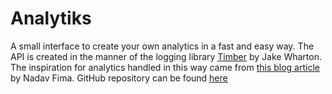 # Analytiks
A small interface to create your own analytics in a fast and easy way.
The API is created in the manner of the logging library [Timber](https://github.com/JakeWharton/timber) by Jake Wharton.
The inspiration for analytics handled in this way came from [this blog article](https://medium.com/@nadavfima/how-to-build-better-analytics-with-kotlin-60ab50ce25ac) by Nadav Fima. GitHub repository can be found [here](https://github.com/sofakingforever/solid-kotlin-analytics)
